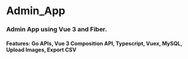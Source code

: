 # Admin_App
### Admin App using Vue 3 and Fiber. 
#### Features: Go APIs, Vue 3 Composition API, Typescript, Vuex, MySQL, Upload Images, Export CSV
